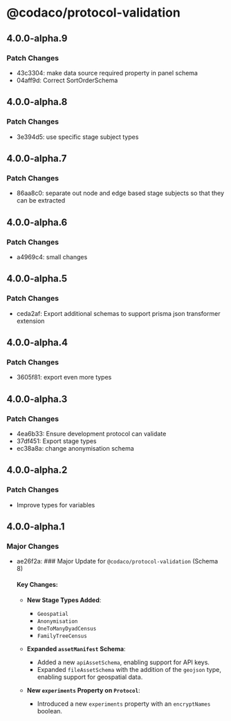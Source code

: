 # @codaco/protocol-validation

## 4.0.0-alpha.9

### Patch Changes

- 43c3304: make data source required property in panel schema
- 04aff9d: Correct SortOrderSchema

## 4.0.0-alpha.8

### Patch Changes

- 3e394d5: use specific stage subject types

## 4.0.0-alpha.7

### Patch Changes

- 86aa8c0: separate out node and edge based stage subjects so that they can be extracted

## 4.0.0-alpha.6

### Patch Changes

- a4969c4: small changes

## 4.0.0-alpha.5

### Patch Changes

- ceda2af: Export additional schemas to support prisma json transformer extension

## 4.0.0-alpha.4

### Patch Changes

- 3605f81: export even more types

## 4.0.0-alpha.3

### Patch Changes

- 4ea6b33: Ensure development protocol can validate
- 37df451: Export stage types
- ec38a8a: change anonymisation schema

## 4.0.0-alpha.2

### Patch Changes

- Improve types for variables

## 4.0.0-alpha.1

### Major Changes

- ae26f2a: ### Major Update for `@codaco/protocol-validation` (Schema 8)

  #### Key Changes:

  - **New Stage Types Added**:

    - `Geospatial`
    - `Anonymisation`
    - `OneToManyDyadCensus`
    - `FamilyTreeCensus`

  - **Expanded `assetManifest` Schema**:

    - Added a new `apiAssetSchema`, enabling support for API keys.
    - Expanded `fileAssetSchema` with the addition of the `geojson` type, enabling support for geospatial data.

  - **New `experiments` Property on `Protocol`**:
    - Introduced a new `experiments` property with an `encryptNames` boolean.
